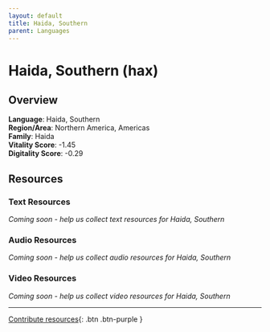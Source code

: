 ```yaml
---
layout: default
title: Haida, Southern
parent: Languages
---
```


# Haida, Southern (hax)

## Overview

**Language**: Haida, Southern  
**Region/Area**: Northern America, Americas  
**Family**: Haida  
**Vitality Score**: -1.45  
**Digitality Score**: -0.29  

## Resources

### Text Resources
*Coming soon - help us collect text resources for Haida, Southern*

### Audio Resources
*Coming soon - help us collect audio resources for Haida, Southern*

### Video Resources
*Coming soon - help us collect video resources for Haida, Southern*

---

[Contribute resources](https://fairtrain.github.io/){: .btn .btn-purple }
